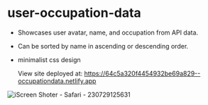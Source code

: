 # user-occupation-data

- Showcases user avatar, name, and occupation from API data.
- Can be sorted by name in ascending or descending order.
- minimalist css design

  View site deployed at: https://64c5a320f4454932be69a829--occupationdata.netlify.app

![iScreen Shoter - Safari - 230729125631](https://github.com/MichelBDLC/user-occupation-data/assets/103394185/a65d7d1b-f1d3-49d7-841f-42b6797c05c0)
